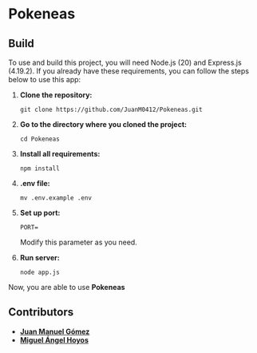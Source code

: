 # Pokeneas

## Build
To use and build this project, you will need Node.js (20) and Express.js (4.19.2). If you already have these requirements, you can follow the steps below to use this app:

1. **Clone the repository:**

    ```
    git clone https://github.com/JuanM0412/Pokeneas.git
    ```

2. **Go to the directory where you cloned the project:**
    ```
    cd Pokeneas
    ```

3. **Install all requirements:**
    ```
    npm install
    ```

4. **.env file:**
    ```
    mv .env.example .env
    ```

5. **Set up port:**
    ```
    PORT=
    ```
    Modify this parameter as you need.

6. **Run server:**
    ```
    node app.js
    ```

Now, you are able to use **Pokeneas**

## Contributors
- **[Juan Manuel Gómez](https://github.com/JuanM0412)**
- **[Miguel Ángel Hoyos](https://github.com/miguelhoyosve)**